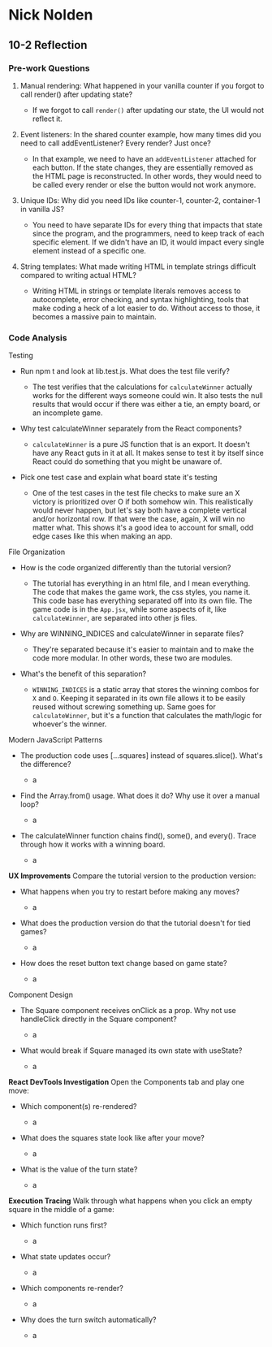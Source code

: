 # Nick Nolden

## 10-2 Reflection

### Pre-work Questions

1. Manual rendering: What happened in your vanilla counter if you forgot to call render() after updating state?

   - If we forgot to call `render()` after updating our state, the UI would not reflect it.

2. Event listeners: In the shared counter example, how many times did you need to call addEventListener? Every render? Just once?

   - In that example, we need to have an `addEventListener` attached for each button. If the state changes, they are essentially removed as the HTML page is reconstructed. In other words, they would need to be called every render or else the button would not work anymore.

3. Unique IDs: Why did you need IDs like counter-1, counter-2, container-1 in vanilla JS?

   - You need to have separate IDs for every thing that impacts that state since the program, and the programmers, need to keep track of each specific element. If we didn't have an ID, it would impact every single element instead of a specific one.

4. String templates: What made writing HTML in template strings difficult compared to writing actual HTML?

   - Writing HTML in strings or template literals removes access to autocomplete, error checking, and syntax highlighting, tools that make coding a heck of a lot easier to do. Without access to those, it becomes a massive pain to maintain.

### Code Analysis

Testing

- Run npm t and look at lib.test.js. What does the test file verify?

  - The test verifies that the calculations for `calculateWinner` actually works for the different ways someone could win. It also tests the null results that would occur if there was either a tie, an empty board, or an incomplete game.

- Why test calculateWinner separately from the React components?

  - `calculateWinner` is a pure JS function that is an export. It doesn't have any React guts in it at all. It makes sense to test it by itself since React could do something that you might be unaware of.

- Pick one test case and explain what board state it's testing

  - One of the test cases in the test file checks to make sure an X victory is prioritized over O if both somehow win. This realistically would never happen, but let's say both have a complete vertical and/or horizontal row. If that were the case, again, X will win no matter what. This shows it's a good idea to account for small, odd edge cases like this when making an app.

File Organization

- How is the code organized differently than the tutorial version?

  - The tutorial has everything in an html file, and I mean everything. The code that makes the game work, the css styles, you name it. This code base has everything separated off into its own file. The game code is in the `App.jsx`, while some aspects of it, like `calculateWinner`, are separated into other js files.

- Why are WINNING_INDICES and calculateWinner in separate files?

  - They're separated because it's easier to maintain and to make the code more modular. In other words, these two are modules.

- What's the benefit of this separation?

  - `WINNING_INDICES` is a static array that stores the winning combos for `X` and `O`. Keeping it separated in its own file allows it to be easily reused without screwing something up. Same goes for `calculateWinner`, but it's a function that calculates the math/logic for whoever's the winner.

Modern JavaScript Patterns

- The production code uses [...squares] instead of squares.slice(). What's the difference?

  - a

- Find the Array.from() usage. What does it do? Why use it over a manual loop?

  - a

- The calculateWinner function chains find(), some(), and every(). Trace through how it works with a winning board.

  - a

**UX Improvements** Compare the tutorial version to the production version:

- What happens when you try to restart before making any moves?

  - a

- What does the production version do that the tutorial doesn't for tied games?

  - a

- How does the reset button text change based on game state?

  - a

Component Design

- The Square component receives onClick as a prop. Why not use handleClick directly in the Square component?

  - a

- What would break if Square managed its own state with useState?

  - a

**React DevTools Investigation** Open the Components tab and play one move:

- Which component(s) re-rendered?

  - a

- What does the squares state look like after your move?

  - a

- What is the value of the turn state?

  - a

**Execution Tracing** Walk through what happens when you click an empty square in the middle of a game:

- Which function runs first?

  - a

- What state updates occur?

  - a

- Which components re-render?

  - a

- Why does the turn switch automatically?

  - a
